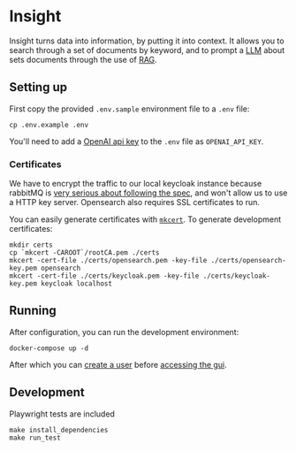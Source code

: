 # Insight

Insight turns data into information, by putting it into context. It allows you
to search through a set of documents by keyword, and to prompt a
[LLM](https://en.wikipedia.org/wiki/Large_language_model) about sets documents
through the use of
[RAG](https://research.ibm.com/blog/retrieval-augmented-generation-RAG).

## Setting up

First copy the provided `.env.sample` environment file to a `.env` file:

```
cp .env.example .env
```

You'll need to add a [OpenAI api key](https://platform.openai.com/api-keys) to
the `.env` file as `OPENAI_API_KEY`.

### Certificates

We have to encrypt the traffic to our local keycloak instance because rabbitMQ
is [very serious about following the
spec](https://github.com/rabbitmq/rabbitmq-server/blob/main/deps/rabbitmq_auth_backend_oauth2/README.md#variables-configurable-in-rabbitmqconf),
and won't allow us to use a HTTP key server. Opensearch also requires SSL
certificates to run.

You can easily generate certificates with
[`mkcert`](https://github.com/FiloSottile/mkcert). To generate development
certificates:

```
mkdir certs
cp `mkcert -CAROOT`/rootCA.pem ./certs
mkcert -cert-file ./certs/opensearch.pem -key-file ./certs/opensearch-key.pem opensearch
mkcert -cert-file ./certs/keycloak.pem -key-file ./certs/keycloak-key.pem keycloak localhost
```

## Running

After configuration, you can run the development environment:

```
docker-compose up -d
```

After which you can [create a user](https://localhost:8000) before [accessing
the gui](http://localhost:3000).

## Development

Playwright tests are included

```
make install_dependencies
make run_test
```

